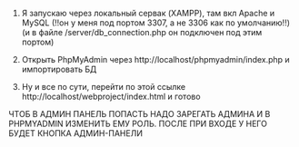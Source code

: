 1) Я запускаю через локальный сервак (XAMPP), там вкл Apache и MySQL (!!он у меня под портом 3307, а не 3306 как по умолчанию!!)
								     (и в файле /server/db_connection.php он подключен под этим портом)



2) Открыть PhpMyAdmin через http://localhost/phpmyadmin/index.php и импортировать БД


3) Ну и все по сути, перейти по этой ссылке http://localhost/webproject/index.html и готово



ЧТОБ В АДМИН ПАНЕЛЬ ПОПАСТЬ НАДО ЗАРЕГАТЬ АДМИНА И В PHPMYADMIN ИЗМЕНИТЬ ЕМУ РОЛЬ. ПОСЛЕ ПРИ ВХОДЕ У НЕГО БУДЕТ КНОПКА АДМИН-ПАНЕЛИ